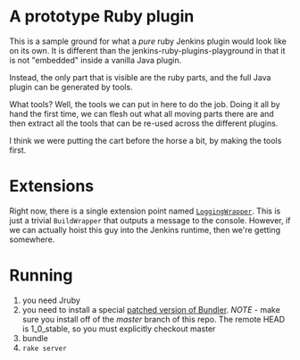 # A prototype Ruby plugin

This is a sample ground for what a *pure* ruby Jenkins plugin would look like on its own. It is different
than the jenkins-ruby-plugins-playground in that it is not "embedded" inside a vanilla Java plugin.

Instead, the only part that is visible are the ruby parts, and the full Java plugin can be generated by tools.

What tools? Well, the tools we can put in here to do the job. Doing it all by hand the first time, we can flesh out what all moving parts there are and then extract all the tools that can be re-used across the different
plugins.

I think we were putting the cart before the horse a bit, by making the tools first.

# Extensions

Right now, there is a single extension point named [`LoggingWrapper`](https://github.com/cowboyd/jenkins-prototype-ruby-plugin/blob/master/models/logging_wrapper.rb).
This is just a trivial `BuildWrapper` that outputs a message to the console. However, if we can actually hoist
this guy into the Jenkins runtime, then we're getting somewhere.

# Running

1. you need Jruby
2. you need to install a special [patched version of Bundler](https://github.com/cowboyd/bundler/tree/master). *NOTE* - make sure you install off of the _master_ branch of this repo. The remote HEAD is 1_0_stable, so you must explicitly checkout master
3. bundle
4. `rake server`

